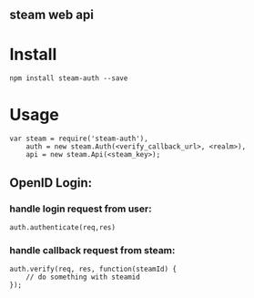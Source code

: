 steam web api
-------------

# Install
```npm install steam-auth --save```

# Usage
```
var steam = require('steam-auth'),
	auth = new steam.Auth(<verify_callback_url>, <realm>),
	api = new steam.Api(<steam_key>);
```
## OpenID Login:
### handle login request from user: 
	auth.authenticate(req,res)
### handle callback request from steam: 
	auth.verify(req, res, function(steamId) {
		// do something with steamid
	});

